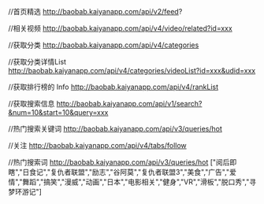 //首页精选
http://baobab.kaiyanapp.com/api/v2/feed?

//相关视频
http://baobab.kaiyanapp.com/api/v4/video/related?id=xxx

//获取分类
http://baobab.kaiyanapp.com/api/v4/categories

//获取分类详情List
http://baobab.kaiyanapp.com/api/v4/categories/videoList?id=xxx&udid=xxx

//获取排行榜的 Info
http://baobab.kaiyanapp.com/api/v4/rankList

//获取搜索信息
http://baobab.kaiyanapp.com/api/v1/search?&num=10&start=10&query=xxx

//热门搜索关键词
http://baobab.kaiyanapp.com/api/v3/queries/hot

//关注
http://baobab.kaiyanapp.com/api/v4/tabs/follow

//热门搜索词
http://baobab.kaiyanapp.com/api/v3/queries/hot
["阅后即瞎","日食记","复仇者联盟","励志","谷阿莫","复仇者联盟3","美食","广告","爱情","舞蹈","搞笑","漫威","动画","日本","电影相关","健身","VR","滑板","脱口秀","寻梦环游记"]

